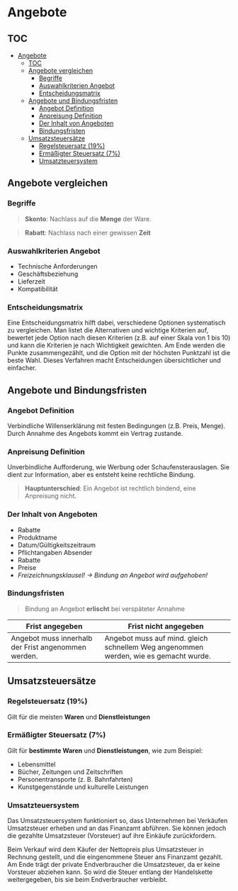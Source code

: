 # Angebote

## TOC
- [Angebote](#angebote)
  - [TOC](#toc)
  - [Angebote vergleichen](#angebote-vergleichen)
    - [Begriffe](#begriffe)
    - [Auswahlkriterien Angebot](#auswahlkriterien-angebot)
    - [Entscheidungsmatrix](#entscheidungsmatrix)
  - [Angebote und Bindungsfristen](#angebote-und-bindungsfristen)
    - [Angebot Definition](#angebot-definition)
    - [Anpreisung Definition](#anpreisung-definition)
    - [Der Inhalt von Angeboten](#der-inhalt-von-angeboten)
    - [Bindungsfristen](#bindungsfristen)
  - [Umsatzsteuersätze](#umsatzsteuersätze)
    - [Regelsteuersatz (19%)](#regelsteuersatz-19)
    - [Ermäßigter Steuersatz (7%)](#ermäßigter-steuersatz-7)
    - [Umsatzteuersystem](#umsatzteuersystem)


## Angebote vergleichen
### Begriffe

> **Skonto**: Nachlass auf die **Menge** der Ware.

>**Rabatt**: Nachlass nach einer gewissen **Zeit**


### Auswahlkriterien Angebot
- Technische Anforderungen
- Geschäftsbeziehung
- Lieferzeit
- Kompatibilität

### Entscheidungsmatrix
Eine Entscheidungsmatrix hilft dabei, verschiedene Optionen systematisch zu vergleichen. Man listet die Alternativen und wichtige Kriterien auf, bewertet jede Option nach diesen Kriterien (z.B. auf einer Skala von 1 bis 10) und kann die Kriterien je nach Wichtigkeit gewichten. Am Ende werden die Punkte zusammengezählt, und die Option mit der höchsten Punktzahl ist die beste Wahl. Dieses Verfahren macht Entscheidungen übersichtlicher und einfacher.


## Angebote und Bindungsfristen


### Angebot Definition
Verbindliche Willenserklärung mit festen Bedingungen (z.B. Preis, Menge). Durch Annahme des Angebots kommt ein Vertrag zustande.

### Anpreisung Definition
Unverbindliche Aufforderung, wie Werbung oder Schaufensterauslagen. Sie dient zur Information, aber es entsteht keine rechtliche Bindung.

> **Hauptunterschied**: Ein Angebot ist rechtlich bindend, eine Anpreisung nicht.

### Der Inhalt von Angeboten
- Rabatte
- Produktname
- Datum/Gültigkeitszeitraum
- Pflichtangaben Absender
- Rabatte
- Preise
- *Freizeichnungsklausel! -> Bindung an Angebot wird aufgehoben!*

### Bindungsfristen
> Bindung an Angebot **erlischt** bei verspäteter Annahme
> 
|Frist angegeben|Frist nicht angegeben|
|-|-|
|Angebot muss innerhalb der Frist angenommen werden.|Angebot muss auf mind. gleich schnellem Weg angenommen werden, wie es gemacht wurde.|

## Umsatzsteuersätze
### Regelsteuersatz (19%)
Gilt für die meisten **Waren** und **Dienstleistungen**

### Ermäßigter Steuersatz (7%)
Gilt für **bestimmte Waren** und **Dienstleistungen**, wie zum Beispiel:

-   Lebensmittel
-   Bücher, Zeitungen und Zeitschriften
-   Personentransporte (z. B. Bahnfahrten)
-   Kunstgegenstände und kulturelle Leistungen


### Umsatzteuersystem

Das Umsatzsteuersystem funktioniert so, dass Unternehmen bei Verkäufen Umsatzsteuer erheben und an das Finanzamt abführen. Sie können jedoch die gezahlte Umsatzsteuer (Vorsteuer) auf ihre Einkäufe zurückfordern.

Beim Verkauf wird dem Käufer der Nettopreis plus Umsatzsteuer in Rechnung gestellt, und die eingenommene Steuer ans Finanzamt gezahlt. Am Ende trägt der private Endverbraucher die Umsatzsteuer, da er keine Vorsteuer abziehen kann. So wird die Steuer entlang der Handelskette weitergegeben, bis sie beim Endverbraucher verbleibt.


